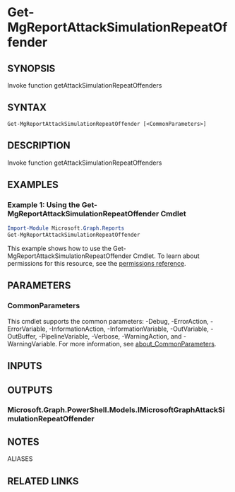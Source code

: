 ﻿---
external help file: Microsoft.Graph.Reports-help.xml
Module Name: Microsoft.Graph.Reports
online version: https://docs.microsoft.com/en-us/powershell/module/microsoft.graph.reports/get-mgreportattacksimulationrepeatoffender
schema: 2.0.0
---

# Get-MgReportAttackSimulationRepeatOffender

## SYNOPSIS
Invoke function getAttackSimulationRepeatOffenders

## SYNTAX

```
Get-MgReportAttackSimulationRepeatOffender [<CommonParameters>]
```

## DESCRIPTION
Invoke function getAttackSimulationRepeatOffenders

## EXAMPLES

### Example 1: Using the Get-MgReportAttackSimulationRepeatOffender Cmdlet
```powershell
Import-Module Microsoft.Graph.Reports
Get-MgReportAttackSimulationRepeatOffender
```

This example shows how to use the Get-MgReportAttackSimulationRepeatOffender Cmdlet.
To learn about permissions for this resource, see the [permissions reference](/graph/permissions-reference).

## PARAMETERS

### CommonParameters
This cmdlet supports the common parameters: -Debug, -ErrorAction, -ErrorVariable, -InformationAction, -InformationVariable, -OutVariable, -OutBuffer, -PipelineVariable, -Verbose, -WarningAction, and -WarningVariable. For more information, see [about_CommonParameters](http://go.microsoft.com/fwlink/?LinkID=113216).

## INPUTS

## OUTPUTS

### Microsoft.Graph.PowerShell.Models.IMicrosoftGraphAttackSimulationRepeatOffender
## NOTES

ALIASES

## RELATED LINKS
